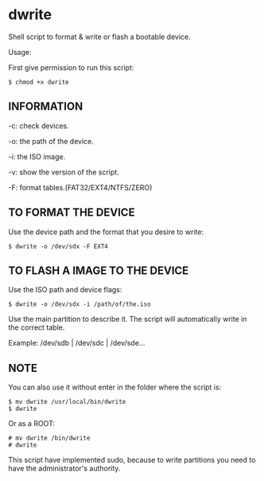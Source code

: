 # dwrite
Shell script to format &amp; write or flash a bootable device.

Usage:

First give permission to run this script:
```shell
$ chmod +x dwrite
```

## INFORMATION ##

-c: check devices.

-o: the path of the device.

-i: the ISO image.

-v: show the version of the script.

-F: format tables.(FAT32/EXT4/NTFS/ZERO)

## TO FORMAT THE DEVICE ##

Use the device path and the format that you desire to write:
  ```shell
$ dwrite -o /dev/sdx -F EXT4
  ```

## TO FLASH A IMAGE TO THE DEVICE ##

Use the ISO path and device flags:
```shell
$ dwrite -o /dev/sdx -i /path/of/the.iso
```

Use the main partition to describe it. The script will automatically write in the correct table.

Example: /dev/sdb | /dev/sdc | /dev/sde...

## NOTE ##

You can also use it without enter in the folder where the script is:
```shell
$ mv dwrite /usr/local/bin/dwrite
$ dwrite
```
Or as a ROOT:
```shell
# mv dwrite /bin/dwrite
# dwrite
```

This script have implemented sudo, because to write partitions you need to have the administrator's authority.
